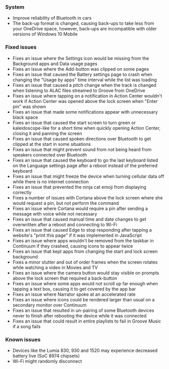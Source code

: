 ### System
- Improve reliability of Bluetooth in cars
- The back-up format is changed, causing back-ups to take less from your OneDrive space, however, back-ups are incompatible with older versions of Windows 10 Mobile

### Fixed issues
- Fixes an issue where the Settings icon would be missing from the Background apps and Data usage pages
- Fixes an issue where the Add-button was clipped on some pages
- Fixes an issue that caused the Battery settings page to crash when changing the "Usage by apps" time interval while the list was loading
- Fixes an issue that caused a pitch change when the track is changed when listening to ALAC files streamed to Groove from OneDrive
- Fixes an issue where tapping on a notification in Action Center wouldn't work if Action Center was opened above the lock screen when "Enter pin" was shown
- Fixes an issue that made some notifications appear with unnecessary black space
- Fixes an issue that caused the start screen to turn green or kaleidoscope-like for a short time when quickly opening Action Center, closing it and panning the screen
- Fixes an issue that caused spoken directions over Bluetooth to get clipped at the start in some situations
- Fixes an issue that might prevent sound from not being heard from speakers connected over Bluetooth
- Fixes an issue that caused the keyboard to go the last keyboard listed on the Language settings page after a reboot instead of the preferred keyboard
- Fixes an issue that might freeze the device when turning cellular data off while there is no internet connection
- Fixes an issue that prevented the ninja cat emoji from displaying correctly
- Fixes a number of issues with Cortana above the lock screen where she would request a pin, but not perform the command
- Fixes an issue where Cortana would require a pin after sending a message with voice while not necessary
- Fixes an issue that caused manual time and date changes to get overwritten after a reboot and connecting to Wi-Fi
- Fixes an issue that caused Edge to stop responding after tapping a website's "print this page" if it was implemented in JavaScript
- Fixes an issue where apps wouldn't be removed from the taskbar in Continuum if they crashed, causing icons to appear twice
- Fixes an issue that kept apps from changing the start and lock screen background
- Fixes a minor stutter and out of order frames when the screen rotates while watching a video in Movies and TV
- Fixes an issue where the camera button would stay visible on prompts above the lock screen that required a back-button
- Fixes an issue where some apps would not scroll up far enough when tapping a text box, causing it to get covered by the app bar
- Fixes an issue where Narrator spoke at an accelerated rate
- Fixes an issue where icons could be rendered larger than usual on a secondary monitor over Continuum
- Fixes an issue that resulted in un-pairing of some Bluetooth devices never to finish after rebooting the device while it was connected
- Fixes an issue that could result in entire playlists to fail in Groove Music if a song fails

### Known issues
- Devices like the Lumia 830, 930 and 1520 may experience decreased battery live (SoC 8974 chipsets)
- Wi-Fi might randomly disconnect